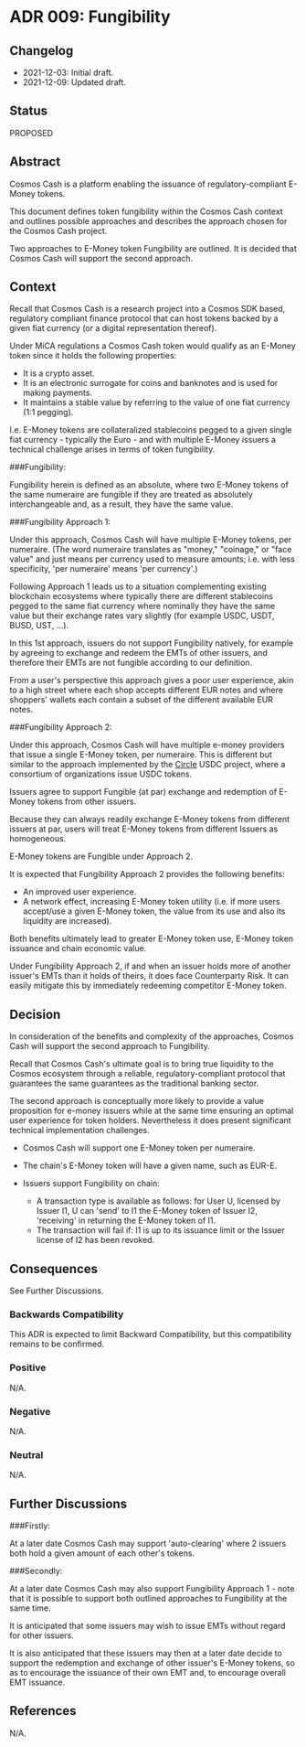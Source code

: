 # ADR 009: Fungibility

## Changelog

- 2021-12-03: Initial draft.
- 2021-12-09: Updated draft.

## Status

PROPOSED

## Abstract

Cosmos Cash is a platform enabling the issuance of regulatory-compliant E-Money tokens.

This document defines token fungibility within the Cosmos Cash context and outlines possible approaches and describes the approach chosen for the Cosmos Cash project. 

Two approaches to E-Money token Fungibility are outlined. It is decided that Cosmos Cash will support the second approach.

## Context

Recall that Cosmos Cash is a research project into a Cosmos SDK based, regulatory compliant finance protocol that can host tokens backed by a given fiat currency (or a digital representation thereof).

Under MiCA regulations a Cosmos Cash token would qualify as an E-Money token since it holds the following properties:
* It is a crypto asset.
* It is an electronic surrogate for coins and banknotes and is used for making payments.
* It maintains a stable value by referring to the value of one fiat currency (1:1 pegging).

I.e. E-Money tokens are collateralized stablecoins pegged to a given single fiat currency - typically the Euro - and with multiple E-Money issuers a technical challenge arises in terms of token fungibility.

###Fungibility:

Fungibility herein is defined as an absolute, where two E-Money tokens of the same numeraire are fungible if they are treated as absolutely interchangeable and, as a result, they have the same value.

###Fungibility Approach 1:

Under this approach, Cosmos Cash will have multiple E-Money tokens, per numeraire. (The word numeraire translates as "money," "coinage," or "face value" and just means per currency used to measure amounts; i.e. with less specificity, 'per numeraire' means 'per currency'.)

Following Approach 1 leads us to a situation complementing existing blockchain ecosystems where typically there are different stablecoins pegged to the same fiat currency where nominally they have the same value but their exchange rates vary slightly (for example USDC, USDT, BUSD, UST, ...).

In this 1st approach, issuers do not support Fungibility natively, for example by agreeing to exchange and redeem the EMTs of other issuers, and therefore their EMTs are not fungible according to our definition.

From a user's perspective this approach gives a poor user experience, akin to a high street where each shop accepts different EUR notes and where shoppers' wallets each contain a subset of the different available EUR notes.

###Fungibility Approach 2:

Under this approach, Cosmos Cash will have multiple e-money providers that issue a single E-Money token, per numeraire. This is different but similar to the approach implemented by the [Circle](https://www.circle.com/en/) USDC project, where a consortium of organizations issue USDC tokens. 

Issuers agree to support Fungible (at par) exchange and redemption of E-Money tokens from other issuers.

Because they can always readily exchange E-Money tokens from different issuers at par, users will treat E-Money tokens from different Issuers as homogeneous.

E-Money tokens are Fungible under Approach 2.

It is expected that Fungibility Approach 2 provides the following benefits:
* An improved user experience.
* A network effect, increasing E-Money token utility (i.e. if more users accept/use a given E-Money token, the value from its use and also its liquidity are increased).

Both benefits ultimately lead to greater E-Money token use, E-Money token issuance and chain economic value.

Under Fungibility Approach 2, if and when an issuer holds more of another issuer's EMTs than it holds of theirs, it does face Counterparty Risk. It can easily mitigate this by immediately redeeming competitor E-Money token.

## Decision

In consideration of the benefits and complexity of the approaches, Cosmos Cash will support the second approach to Fungibility.

Recall that Cosmos Cash's ultimate goal is to bring true liquidity to the Cosmos ecosystem through a reliable, regulatory-compliant protocol that guarantees the same guarantees as the traditional banking sector.

The second approach is conceptually more likely to provide a value proposition for e-money issuers while at the same time ensuring an optimal user experience for token holders. Nevertheless it does present significant technical implementation challenges.

* Cosmos Cash will support one E-Money token per numeraire.

* The chain's E-Money token will have a given name, such as EUR-E.

* Issuers support Fungibility on chain:
   - A transaction type is available as follows: for User U, licensed by Issuer I1, U can 'send' to I1 the E-Money token of Issuer I2, 'receiving' in returning the E-Money token of I1.
   - The transaction will fail if: I1 is up to its issuance limit or the Issuer license of I2 has been revoked.

## Consequences

See Further Discussions.

### Backwards Compatibility

This ADR is expected to limit Backward Compatibility, but this compatibility remains to be confirmed.

### Positive

N/A.

### Negative

N/A.

### Neutral

N/A.

## Further Discussions

###Firstly:

At a later date Cosmos Cash may support 'auto-clearing' where 2 issuers both hold a given amount of each other's tokens.

###Secondly:

At a later date Cosmos Cash may also support Fungibility Approach 1 - note that it is possible to support both outlined approaches to Fungibility at the same time.

It is anticipated that some issuers may wish to issue EMTs without regard for other issuers.

It is also anticipated that these issuers may then at a later date decide to support the redemption and exchange of other issuer's E-Money tokens,
so as to encourage the issuance of their own EMT and, to encourage overall EMT issuance.

## References
 
N/A.

